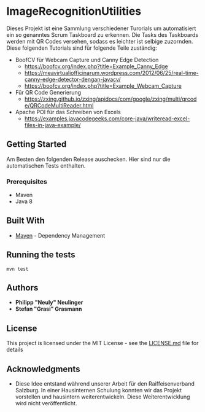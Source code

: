 # ImageRecognitionUtilities

Dieses Projekt ist eine Sammlung verschiedener Turorials um automatisiert ein so genanntes Scrum Taskboard zu erkennen. Die Tasks des Taskboards werden mit QR Codes versehen, sodass es leichter ist selbige zuzornden. Diese folgenden Tutorials sind für folgende Teile zuständig:

* BoofCV für Webcam Capture und Canny Edge Detection
  * https://boofcv.org/index.php?title=Example_Canny_Edge
  * https://meavirtualiofficinarum.wordpress.com/2012/06/25/real-time-canny-edge-detector-dengan-javacv/
  * https://boofcv.org/index.php?title=Example_Webcam_Capture
* Für QR Code Generierung
  * https://zxing.github.io/zxing/apidocs/com/google/zxing/multi/qrcode/QRCodeMultiReader.html
* Apache POI für das Schreiben von Excels
  * https://examples.javacodegeeks.com/core-java/writeread-excel-files-in-java-example/

## Getting Started

Am Besten den folgenden Release auschecken. Hier sind nur die automatischen Tests enthalten.

### Prerequisites

* Maven
* Java 8

## Built With

* [Maven](https://maven.apache.org/) - Dependency Management

## Running the tests

```
mvn test
```
## Authors

* **Philipp "Neuly" Neulinger** 
* **Stefan "Grasi" Grasmann**

## License

This project is licensed under the MIT License - see the [LICENSE.md](LICENSE.md) file for details

## Acknowledgments

* Diese Idee entstand während unserer Arbeit für den Raiffeisenverband Salzburg. In einer Hausinternen Schulung konnten wir das Projekt vorstellen und hausintern weiterentwickeln. Diese Weiterentwicklung wird nicht veröffentlicht.

